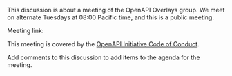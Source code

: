 This discussion is about a meeting of the OpenAPI Overlays group.
 We meet on alternate Tuesdays at 08:00 Pacific time, and this is a public meeting.



 Meeting link: 



 This meeting is covered by the [OpenAPI Initiative Code of Conduct](https://github.com/OAI/Arazzo-Specification/?tab=coc-ov-file#readme).



 Add comments to this discussion to add items to the agenda for the meeting.

